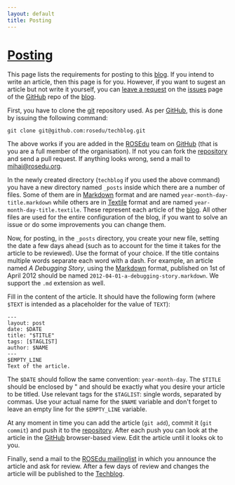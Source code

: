 ```yaml
---
layout: default
title: Posting
---
```


# [Posting][]

This page lists the requirements for posting to this [blog][Techblog]. If you
intend to write an article, then this page is for you. However, if you
want to sugest an article but not write it yourself, you can [leave a
request][request] on the [issues][request] page of the [GitHub][GitHub] repo
of the [blog][Techblog].

First, you have to clone the [git][git] repository used. As per [GitHub][GitHub],
this is done by issuing the following command:

	git clone git@github.com:rosedu/techblog.git

The above works if you are added in the [ROSEdu][ROSEdu] team on
[GitHub][GitHub] (that is you are a full member of the organisation). If not
you can fork the [repository][repo] and send a pull request. If anything looks
wrong, send a mail to <mihai@rosedu.org>.

In the newly created directory (`techblog` if you used the above command) you
have a new directory named `_posts` inside which there are a number of files.
Some of them are in [Markdown][] format and are named
`year-month-day-title.markdown` while others are in [Textile][] format and are
named `year-month-day-title.textile`. These represent each article of the
[blog][Techblog]. All other files are used for the entire configuration of the
blog, if you want to solve an issue or do some improvements you can change them.

Now, for posting, in the `_posts` directory, you create your new file, setting
the date a few days ahead (such as to account for the time it takes for the
article to be reviewed). Use the format of your choice. If the title contains
multiple words separate each word with a dash. For example, an article named
_A Debugging Story_, using the [Markdown][] format, published on 1st of April
2012 should be named `2012-04-01-a-debugging-story.markdown`. We support the
`.md` extension as well.

Fill in the content of the article. It should have the following form (where
`$TEXT` is intended as a placeholder for the value of `TEXT`):

	---
	layout: post
	date: $DATE
	title: "$TITLE"
	tags: [$TAGLIST]
	author: $NAME
	---
	$EMPTY_LINE
	Text of the article.

The `$DATE` should follow the same convention: `year-month-day`. The `$TITLE`
should be enclosed by \" and should be exactly what you desire your article to
be titled. Use relevant tags for the `$TAGLIST`: single words, separated by
commas. Use your actual name for the `$NAME` variable and don't forget to leave
an empty line for the `$EMPTY_LINE` variable.

At any moment in time you can add the article (`git add`), commit it (`git
commit`) and push it to the [repository][repo]. After each push you can look
at the article in the [GitHub][GitHub] browser-based view. Edit the article
until it looks ok to you.

Finally, send a mail to the [ROSEdu mailinglist][mailinglist] in which you
announce the article and ask for review. After a few days of review and
changes the article will be published to the [Techblog][].

[Posting]:./ "home"
[ROSEdu]: http://rosedu.org "ROSEdu"
[git]: http://git-scm.com/ "Git"
[markdown]: http://daringfireball.net/projects/markdown/ "Markdown"
[textile]: http://textile.thresholdstate.com/ "Textile"
[mailinglist]: mailto:rosedu-general@lists.rosedu.org
[Techblog]: http://techblog.rosedu.org "Techblog"
[request]: https://github.com/rosedu/techblog/issues
[GitHub]: https://github.com
[repo]: https://github.com/rosedu/techblog

